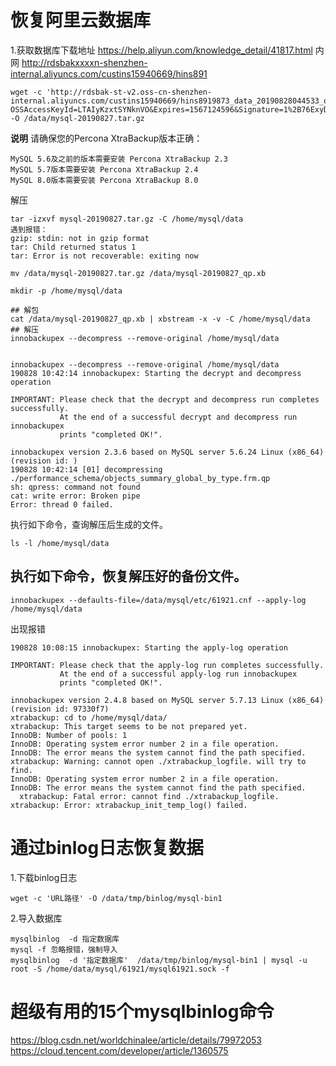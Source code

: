 # 恢复阿里云数据库

1.获取数据库下载地址
https://help.aliyun.com/knowledge_detail/41817.html
内网
http://rdsbakxxxxn-shenzhen-internal.aliyuncs.com/custins15940669/hins891


```
wget -c 'http://rdsbak-st-v2.oss-cn-shenzhen-internal.aliyuncs.com/custins15940669/hins8919873_data_20190828044533_qp.xb?OSSAccessKeyId=LTAIyKzxtSYNknVO&Expires=1567124596&Signature=1%2B76ExyDKZ8Ce7V0FBwFS%2BUJblc%3D' -O /data/mysql-20190827.tar.gz
```


**说明**
请确保您的Percona XtraBackup版本正确：
```
MySQL 5.6及之前的版本需要安装 Percona XtraBackup 2.3
MySQL 5.7版本需要安装 Percona XtraBackup 2.4
MySQL 8.0版本需要安装 Percona XtraBackup 8.0
```


解压
```
tar -izxvf mysql-20190827.tar.gz -C /home/mysql/data
遇到报错：
gzip: stdin: not in gzip format
tar: Child returned status 1
tar: Error is not recoverable: exiting now

mv /data/mysql-20190827.tar.gz /data/mysql-20190827_qp.xb

mkdir -p /home/mysql/data

```

```
## 解包
cat /data/mysql-20190827_qp.xb | xbstream -x -v -C /home/mysql/data
## 解压
innobackupex --decompress --remove-original /home/mysql/data
```

```

innobackupex --decompress --remove-original /home/mysql/data
190828 10:42:14 innobackupex: Starting the decrypt and decompress operation

IMPORTANT: Please check that the decrypt and decompress run completes successfully.
           At the end of a successful decrypt and decompress run innobackupex
           prints "completed OK!".

innobackupex version 2.3.6 based on MySQL server 5.6.24 Linux (x86_64) (revision id: )
190828 10:42:14 [01] decompressing ./performance_schema/objects_summary_global_by_type.frm.qp
sh: qpress: command not found
cat: write error: Broken pipe
Error: thread 0 failed.
```


执行如下命令，查询解压后生成的文件。

```
ls -l /home/mysql/data
```

## 执行如下命令，恢复解压好的备份文件。
```
innobackupex --defaults-file=/data/mysql/etc/61921.cnf --apply-log /home/mysql/data
```

出现报错
```
190828 10:08:15 innobackupex: Starting the apply-log operation

IMPORTANT: Please check that the apply-log run completes successfully.
           At the end of a successful apply-log run innobackupex
           prints "completed OK!".

innobackupex version 2.4.8 based on MySQL server 5.7.13 Linux (x86_64) (revision id: 97330f7)
xtrabackup: cd to /home/mysql/data/
xtrabackup: This target seems to be not prepared yet.
InnoDB: Number of pools: 1
InnoDB: Operating system error number 2 in a file operation.
InnoDB: The error means the system cannot find the path specified.
xtrabackup: Warning: cannot open ./xtrabackup_logfile. will try to find.
InnoDB: Operating system error number 2 in a file operation.
InnoDB: The error means the system cannot find the path specified.
  xtrabackup: Fatal error: cannot find ./xtrabackup_logfile.
xtrabackup: Error: xtrabackup_init_temp_log() failed.
```





# 通过binlog日志恢复数据

1.下载binlog日志
```
wget -c 'URL路径' -O /data/tmp/binlog/mysql-bin1
```

2.导入数据库
```
mysqlbinlog  -d 指定数据库
mysql -f 忽略报错，强制导入
mysqlbinlog  -d '指定数据库'  /data/tmp/binlog/mysql-bin1 | mysql -u root -S /home/data/mysql/61921/mysql61921.sock -f
```





















# 超级有用的15个mysqlbinlog命令

https://blog.csdn.net/worldchinalee/article/details/79972053
https://cloud.tencent.com/developer/article/1360575

